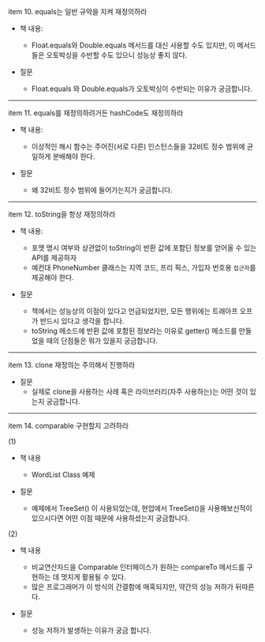 item 10. equals는 일반 규악을 지켜 재정의하라
- 책 내용:
    - Float.equals와 Double.equals 메서드를 대신 사용할 수도 있지만, 이 메서드들은 오토박싱을 수반할 수도 있으니 성능상 좋지 않다.

- 질문
    - Float.equals 와 Double.equals가 오토박싱이 수반되는 이유가 궁금합니다.

---


item 11. equals를 재정의하려거든 hashCode도 재정의하라
- 책 내용:
    - 이상적인 해시 함수는 주어진(서로 다른) 인스턴스들을 32비트 정수 범위에 균일하게 분배해야 한다.
    
- 질문
    - 왜 32비트 정수 범위에 들어가는지가 궁금합니다.

---


item 12. toString을 항상 재정의하라
- 책 내용:
  - 포맷 명시 여부와 상관없이 toString이 반환 값에 포함딘 정보를 얻어올 수 있는 API를 제공하자 
  - 예컨대 PhoneNumber 클래스는 지역 코드, 프리 픽스, 가입자 번호용 `접근자`를 제공해야 한다.

- 질문
  - 책에서는 성능상의 이점이 있다고 언급되었지만, 모든 행위에는 트래아프 오프가 반드시 있다고 생각을 합니다.
  - toString 메소드에 반환 값에 포함된 정보라는 이유로 getter() 메소드를 만들었을 때의 단점들은 뭐가 있을지 궁금합니다.
---


item 13. clone 재정의는 주의해서 진행하라
- 질문
  - 실제로 clone을 사용하는 사례 혹은 라이브러리(자주 사용하는)는 어떤 것이 있는지 궁금합니다.

---


item 14. comparable 구현할지 고려하라

(1)
- 책 내용
  - WordList Class 예제

- 질문
  - 예제에서 TreeSet() 이 사용되었는데, 현업에서 TreeSet()을 사용해보신적이 있으시다면 어떤 이점 때문에 사용하셨는지 궁금합니다.

(2)
- 책 내용
  - 비교연산자드을 Comparable 인터페이스가 원하는 compareTo 메서드를 구현하는 데 멋지게 활용될 수 있다. 
  - 많은 프로그래머가 이 방식의 간결함에 매혹되지만, 약간의 성능 저하가 뒤따른다.

- 질문
  - 성능 저하가 발생하는 이유가 궁금 합니다. 